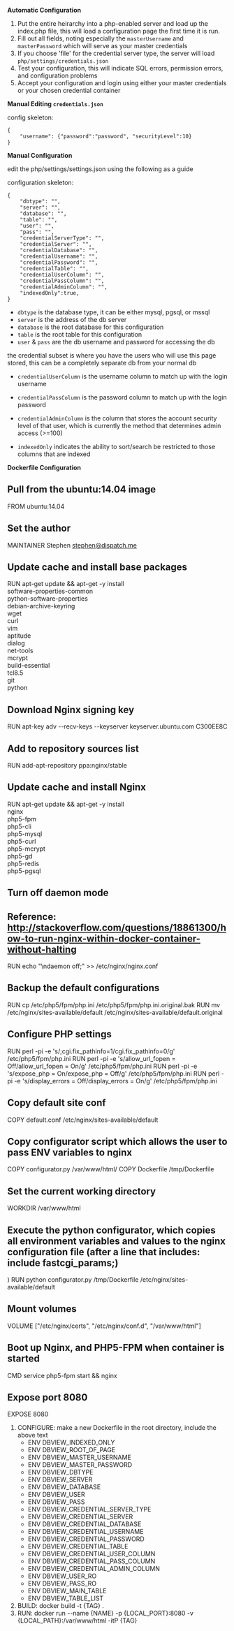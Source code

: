 **Automatic Configuration**

1. Put the entire heirarchy into a php-enabled server and load up the index.php file, this will load a configuration page the first time it is run.
2. Fill out all fields, noting especially the `masterUsername` and `masterPassword` which will serve as your master credentials
3. If you choose 'file' for the credential server type, the server will load `php/settings/credentials.json`
4. Test your configuration, this will indicate SQL errors, permission errors, and configuration problems
5. Accept your configuration and login using either your master credentials or your chosen credential container

**Manual Editing `credentials.json`**

config skeleton:

	{
		"username": {"password":"password", "securityLevel":10}
	}


**Manual Configuration**

edit the php/settings/settings.json using the following as a guide

configuration skeleton:

	{
		"dbtype": "",
		"server": "",
		"database": "",
		"table": "",
		"user": "",
		"pass": "",
		"credentialServerType": "",
		"credentialServer": "",
		"credentialDatabase": "",
		"credentialUsername": "",
		"credentialPassword": "",
		"credentialTable": "",
		"credentialUserColumn": "",
		"credentialPassColumn": "",
		"credentialAdminColumn": "",
		"indexedOnly":true,
	}
	
* `dbtype` is the database type, it can be either mysql, pgsql, or mssql
* `server` is the address of the db server
* `database` is the root database for this configuration
* `table` is the root table for this configuration
* `user` & `pass` are the db username and password for accessing the db

the credential subset is where you have the users who will use this page stored, this can be a completely separate db from your normal db

* `credentialUserColumn` is the username column to match up with the login username
* `credentialPassColumn` is the password column to match up with the login password
* `credentialAdminColumn` is the column that stores the account security level of that user, which is currently the method that determines admin access (>=100)

* `indexedOnly` indicates the ability to sort/search be restricted to those columns that are indexed

**Dockerfile Configuration**

## Pull from the ubuntu:14.04 image
FROM ubuntu:14.04

## Set the author
MAINTAINER Stephen <stephen@dispatch.me>

## Update cache and install base packages
RUN apt-get update && apt-get -y install \
    software-properties-common \
    python-software-properties \
    debian-archive-keyring \
    wget \
    curl \
    vim \
    aptitude \
    dialog \
    net-tools \
    mcrypt \
    build-essential \
    tcl8.5 \
    git \
    python

## Download Nginx signing key
RUN apt-key adv --recv-keys --keyserver keyserver.ubuntu.com C300EE8C

## Add to repository sources list
RUN add-apt-repository ppa:nginx/stable

## Update cache and install Nginx
RUN apt-get update && apt-get -y install \
    nginx \
    php5-fpm \
    php5-cli \
    php5-mysql \
    php5-curl \
    php5-mcrypt \
    php5-gd \
    php5-redis \
    php5-pgsql

## Turn off daemon mode
## Reference: http://stackoverflow.com/questions/18861300/how-to-run-nginx-within-docker-container-without-halting
RUN echo "\ndaemon off;" >> /etc/nginx/nginx.conf

## Backup the default configurations
RUN cp /etc/php5/fpm/php.ini /etc/php5/fpm/php.ini.original.bak
RUN mv /etc/nginx/sites-available/default /etc/nginx/sites-available/default.original

## Configure PHP settings
RUN perl -pi -e 's/;cgi.fix_pathinfo=1/cgi.fix_pathinfo=0/g' /etc/php5/fpm/php.ini
RUN perl -pi -e 's/allow_url_fopen = Off/allow_url_fopen = On/g' /etc/php5/fpm/php.ini
RUN perl -pi -e 's/expose_php = On/expose_php = Off/g' /etc/php5/fpm/php.ini
RUN perl -pi -e 's/display_errors = Off/display_errors = On/g' /etc/php5/fpm/php.ini

## Copy default site conf
COPY default.conf /etc/nginx/sites-available/default

## Copy configurator script which allows the user to pass ENV variables to nginx
COPY configurator.py /var/www/html/
COPY Dockerfile /tmp/Dockerfile

## Set the current working directory
WORKDIR /var/www/html

## Execute the python configurator, which copies all environment variables and values to the nginx configuration file (after a line that includes: include fastcgi_params;)
)
RUN python configurator.py /tmp/Dockerfile /etc/nginx/sites-available/default

## Mount volumes
VOLUME ["/etc/nginx/certs", "/etc/nginx/conf.d", "/var/www/html"]

## Boot up Nginx, and PHP5-FPM when container is started
CMD service php5-fpm start && nginx

## Expose port 8080
EXPOSE 8080

1. CONFIGURE: make a new Dockerfile in the root directory, include the above text
    * ENV DBVIEW_INDEXED_ONLY 
    * ENV DBVIEW_ROOT_OF_PAGE 
    * ENV DBVIEW_MASTER_USERNAME 
    * ENV DBVIEW_MASTER_PASSWORD 
    * ENV DBVIEW_DBTYPE 
    * ENV DBVIEW_SERVER 
    * ENV DBVIEW_DATABASE 
    * ENV DBVIEW_USER 
    * ENV DBVIEW_PASS 
    * ENV DBVIEW_CREDENTIAL_SERVER_TYPE 
    * ENV DBVIEW_CREDENTIAL_SERVER 
    * ENV DBVIEW_CREDENTIAL_DATABASE 
    * ENV DBVIEW_CREDENTIAL_USERNAME 
    * ENV DBVIEW_CREDENTIAL_PASSWORD 
    * ENV DBVIEW_CREDENTIAL_TABLE 
    * ENV DBVIEW_CREDENTIAL_USER_COLUMN 
    * ENV DBVIEW_CREDENTIAL_PASS_COLUMN 
    * ENV DBVIEW_CREDENTIAL_ADMIN_COLUMN 
    * ENV DBVIEW_USER_RO 
    * ENV DBVIEW_PASS_RO 
    * ENV DBVIEW_MAIN_TABLE 
    * ENV DBVIEW_TABLE_LIST 
2. BUILD: docker build -t {TAG} .
3. RUN: docker run --name {NAME} -p {LOCAL_PORT}:8080 -v {LOCAL_PATH}:/var/www/html -itP {TAG}
